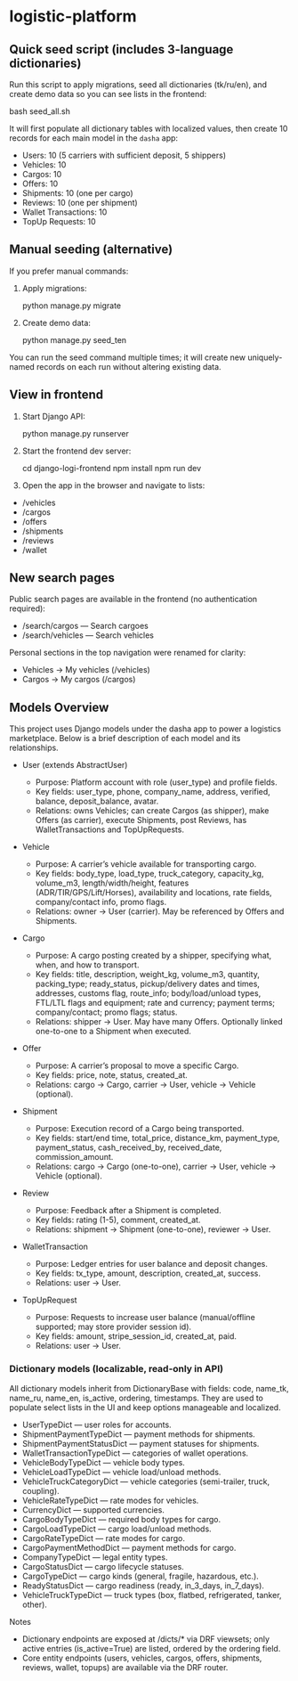 # logistic-platform

## Quick seed script (includes 3-language dictionaries)

Run this script to apply migrations, seed all dictionaries (tk/ru/en), and create demo data so you can see lists in the frontend:

bash seed_all.sh

It will first populate all dictionary tables with localized values, then create 10 records for each main model in the `dasha` app:
- Users: 10 (5 carriers with sufficient deposit, 5 shippers)
- Vehicles: 10
- Cargos: 10
- Offers: 10
- Shipments: 10 (one per cargo)
- Reviews: 10 (one per shipment)
- Wallet Transactions: 10
- TopUp Requests: 10

## Manual seeding (alternative)

If you prefer manual commands:

1. Apply migrations:

   python manage.py migrate

2. Create demo data:

   python manage.py seed_ten

You can run the seed command multiple times; it will create new uniquely-named records on each run without altering existing data.

## View in frontend

1. Start Django API:

   python manage.py runserver

2. Start the frontend dev server:

   cd django-logi-frontend
   npm install
   npm run dev

3. Open the app in the browser and navigate to lists:
- /vehicles
- /cargos
- /offers
- /shipments
- /reviews
- /wallet

## New search pages

Public search pages are available in the frontend (no authentication required):

- /search/cargos — Search cargoes
- /search/vehicles — Search vehicles

Personal sections in the top navigation were renamed for clarity:
- Vehicles → My vehicles (/vehicles)
- Cargos → My cargos (/cargos)


## Models Overview

This project uses Django models under the dasha app to power a logistics marketplace.
Below is a brief description of each model and its relationships.

- User (extends AbstractUser)
  - Purpose: Platform account with role (user_type) and profile fields.
  - Key fields: user_type, phone, company_name, address, verified, balance, deposit_balance, avatar.
  - Relations: owns Vehicles; can create Cargos (as shipper), make Offers (as carrier), execute Shipments, post Reviews, has WalletTransactions and TopUpRequests.

- Vehicle
  - Purpose: A carrier’s vehicle available for transporting cargo.
  - Key fields: body_type, load_type, truck_category, capacity_kg, volume_m3, length/width/height, features (ADR/TIR/GPS/Lift/Horses), availability and locations, rate fields, company/contact info, promo flags.
  - Relations: owner → User (carrier). May be referenced by Offers and Shipments.

- Cargo
  - Purpose: A cargo posting created by a shipper, specifying what, when, and how to transport.
  - Key fields: title, description, weight_kg, volume_m3, quantity, packing_type; ready_status, pickup/delivery dates and times, addresses, customs flag, route_info; body/load/unload types, FTL/LTL flags and equipment; rate and currency; payment terms; company/contact; promo flags; status.
  - Relations: shipper → User. May have many Offers. Optionally linked one-to-one to a Shipment when executed.

- Offer
  - Purpose: A carrier’s proposal to move a specific Cargo.
  - Key fields: price, note, status, created_at.
  - Relations: cargo → Cargo, carrier → User, vehicle → Vehicle (optional).

- Shipment
  - Purpose: Execution record of a Cargo being transported.
  - Key fields: start/end time, total_price, distance_km, payment_type, payment_status, cash_received_by, received_date, commission_amount.
  - Relations: cargo → Cargo (one-to-one), carrier → User, vehicle → Vehicle (optional).

- Review
  - Purpose: Feedback after a Shipment is completed.
  - Key fields: rating (1-5), comment, created_at.
  - Relations: shipment → Shipment (one-to-one), reviewer → User.

- WalletTransaction
  - Purpose: Ledger entries for user balance and deposit changes.
  - Key fields: tx_type, amount, description, created_at, success.
  - Relations: user → User.

- TopUpRequest
  - Purpose: Requests to increase user balance (manual/offline supported; may store provider session id).
  - Key fields: amount, stripe_session_id, created_at, paid.
  - Relations: user → User.

### Dictionary models (localizable, read-only in API)
All dictionary models inherit from DictionaryBase with fields: code, name_tk, name_ru, name_en, is_active, ordering, timestamps.
They are used to populate select lists in the UI and keep options manageable and localized.

- UserTypeDict — user roles for accounts.
- ShipmentPaymentTypeDict — payment methods for shipments.
- ShipmentPaymentStatusDict — payment statuses for shipments.
- WalletTransactionTypeDict — categories of wallet operations.
- VehicleBodyTypeDict — vehicle body types.
- VehicleLoadTypeDict — vehicle load/unload methods.
- VehicleTruckCategoryDict — vehicle categories (semi-trailer, truck, coupling).
- VehicleRateTypeDict — rate modes for vehicles.
- CurrencyDict — supported currencies.
- CargoBodyTypeDict — required body types for cargo.
- CargoLoadTypeDict — cargo load/unload methods.
- CargoRateTypeDict — rate modes for cargo.
- CargoPaymentMethodDict — payment methods for cargo.
- CompanyTypeDict — legal entity types.
- CargoStatusDict — cargo lifecycle statuses.
- CargoTypeDict — cargo kinds (general, fragile, hazardous, etc.).
- ReadyStatusDict — cargo readiness (ready, in_3_days, in_7_days).
- VehicleTruckTypeDict — truck types (box, flatbed, refrigerated, tanker, other).

Notes
- Dictionary endpoints are exposed at /dicts/* via DRF viewsets; only active entries (is_active=True) are listed, ordered by the ordering field.
- Core entity endpoints (users, vehicles, cargos, offers, shipments, reviews, wallet, topups) are available via the DRF router.
